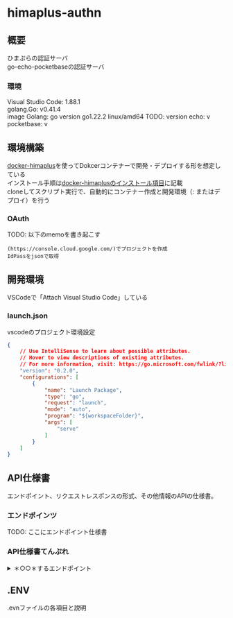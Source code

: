 # himaplus-authn

## 概要

ひまぷらの認証サーバ  
go-echo-pocketbaseの認証サーバ  

### 環境

Visual Studio Code: 1.88.1  
golang.Go: v0.41.4  
image Golang: go version go1.22.2 linux/amd64
TODO: version
echo: v
pocketbase: v

## 環境構築

[docker-himaplus](https://github.com/unSerori/docker-himaplus)を使ってDokcerコンテナーで開発・デプロイする形を想定している  
インストール手順は[docker-himaplusのインストール項目](https://github.com/unSerori/docker-himaplus/blob/main/README.md#インストール)に記載  
cloneしてスクリプト実行で、自動的にコンテナー作成と開発環境（: またはデプロイ）を行う  

### OAuth

TODO: 以下のmemoを書き起こす

```text
(https://console.cloud.google.com/)でプロジェクトを作成
IdPassをjsonで取得
```

## 開発環境

VSCodeで「Attach Visual Studio Code」している  

### launch.json

vscodeのプロジェクト環境設定

```json:.vscode/launch.json
{
    // Use IntelliSense to learn about possible attributes.
    // Hover to view descriptions of existing attributes.
    // For more information, visit: https://go.microsoft.com/fwlink/?linkid=830387
    "version": "0.2.0",
    "configurations": [
        {
            "name": "Launch Package",
            "type": "go",
            "request": "launch",
            "mode": "auto",
            "program": "${workspaceFolder}",
            "args": [
                "serve"
            ]
        }
    ]
}
```

## API仕様書

エンドポイント、リクエストレスポンスの形式、その他情報のAPIの仕様書。

### エンドポインツ

TODO: ここにエンドポイント仕様書

### API仕様書てんぷれ

<details>
  <summary>＊○○＊するエンドポイント</summary>

- **URL:** `/＊エンドポイントパス＊`
- **メソッド:** ＊HTTPメソッド名＊
- **説明:** ＊○○＊
- **リクエスト:**
  - ヘッダー:
    - `＊HTTPヘッダー名＊`: ＊HTTPヘッダー値＊
  - ボディ:
    ＊さまざまな形式のボディ値＊

- **レスポンス:**
  - ステータスコード: ＊ステータスコード ステータスメッセージ＊
    - ボディ:
      ＊さまざまな形式のレスポンスデータ（基本はJSON）＊

      ```json
      {
        "srvResMsg":  "レスポンスステータスメッセージ",
        "srvResData": {
        
        },
      }
      ```

</details>

## .ENV

.evnファイルの各項目と説明

```env:.env
```
